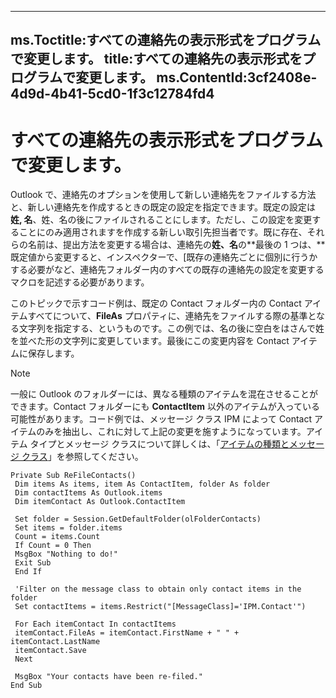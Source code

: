

---
ms.Toctitle:すべての連絡先の表示形式をプログラムで変更します。
title:すべての連絡先の表示形式をプログラムで変更します。
ms.ContentId:3cf2408e-4d9d-4b41-5cd0-1f3c12784fd4
---
# すべての連絡先の表示形式をプログラムで変更します。




Outlook で、連絡先のオプションを使用して新しい連絡先をファイルする方法と、新しい連絡先を作成するときの既定の設定を指定できます。既定の設定は**姓, 名**、姓、名の後にファイルされることにします。ただし、この設定を変更することにのみ適用されますを作成する新しい取引先担当者です。既に存在、それらの名前は、提出方法を変更する場合は、連絡先の**姓、名**の**最後の 1 つは、**既定値から変更すると、インスペクターで、[既存の連絡先ごとに個別に行うかする必要がなど、連絡先フォルダー内のすべての既存の連絡先の設定を変更するマクロを記述する必要があります。



このトピックで示すコード例は、既定の Contact フォルダー内の Contact アイテムすべてについて、**FileAs** プロパティに、連絡先をファイルする際の基準となる文字列を指定する、というものです。この例では、名の後に空白をはさんで姓を並べた形の文字列に変更しています。最後にこの変更内容を Contact アイテムに保存します。

>[!NOTE]
>一般に Outlook のフォルダーには、異なる種類のアイテムを混在させることができます。Contact フォルダーにも **ContactItem** 以外のアイテムが入っている可能性があります。コード例では、メッセージ クラス IPM によって Contact アイテムのみを抽出し、これに対して上記の変更を施すようになっています。アイテム タイプとメッセージ クラスについて詳しくは、「[アイテムの種類とメッセージ クラス](15b709cc-7486-b6c7-88a3-4a4d8e0ab292.md)」を参照してください。



```vba
Private Sub ReFileContacts() 
 Dim items As items, item As ContactItem, folder As folder 
 Dim contactItems As Outlook.items 
 Dim itemContact As Outlook.ContactItem 
 
 Set folder = Session.GetDefaultFolder(olFolderContacts) 
 Set items = folder.items 
 Count = items.Count 
 If Count = 0 Then 
 MsgBox "Nothing to do!" 
 Exit Sub 
 End If 
 
 'Filter on the message class to obtain only contact items in the folder 
 Set contactItems = items.Restrict("[MessageClass]='IPM.Contact'") 
 
 For Each itemContact In contactItems 
 itemContact.FileAs = itemContact.FirstName + " " + itemContact.LastName 
 itemContact.Save 
 Next 
 
 MsgBox "Your contacts have been re-filed." 
End Sub 

```



